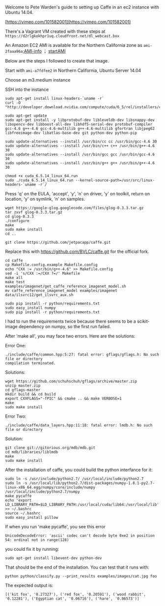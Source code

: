 Welcome to Pete Warden's guide to setting up Caffe in an ec2 instance with Ubuntu 14.04.

[https://vimeo.com/101582001](https://vimeo.com/101582001)

There's a Vagrant VM created with these steps at `https://d2rlgkokhpr1uq.cloudfront.net/dl_webcast.box`

An Amazon EC2 AMI is available for the Northern California zone as `ami-2faaa96a`;[AMI-info](http://thecloudmarket.com/image/ami-2faaa96a--caffesetup) ； [startAMI](https://console.aws.amazon.com/ec2/v2/home?source=thecloudmarket.com&region=us-west-1#LaunchInstanceWizard:ami=ami-2faaa96a)

Below are the steps I followed to create that image.

Start with `ami-a7fdfee2` in Northern California, Ubuntu Server 14.04

Choose an m3.medium instance

SSH into the instance

```shell
sudo apt-get install linux-headers-`uname -r`
curl -O "http://developer.download.nvidia.com/compute/cuda/6_5/rel/installers/cuda_6.5.14_linux_64.run"

sudo apt-get update
sudo apt-get install -y libprotobuf-dev libleveldb-dev libsnappy-dev libopencv-dev libboost-all-dev libhdf5-serial-dev protobuf-compiler gcc-4.6 g++-4.6 gcc-4.6-multilib g++-4.6-multilib gfortran libjpeg62 libfreeimage-dev libatlas-base-dev git python-dev python-pip

sudo update-alternatives --install /usr/bin/cc cc /usr/bin/gcc-4.6 30
sudo update-alternatives --install /usr/bin/c++ c++ /usr/bin/g++-4.6 30
sudo update-alternatives --install /usr/bin/gcc gcc /usr/bin/gcc-4.6 30
sudo update-alternatives --install /usr/bin/g++ g++ /usr/bin/g++-4.6 30

chmod +x cuda_6.5.14_linux_64.run
sudo ./cuda_6.5.14_linux_64.run --kernel-source-path=/usr/src/linux-headers-`uname -r`/
```
Press 'q' on the EULA, 'accept', 'y', 'n' on driver, 'y' on toolkit, return on location, 'y' on symlink, 'n' on samples.

```shell
wget https://google-glog.googlecode.com/files/glog-0.3.3.tar.gz
tar zxvf glog-0.3.3.tar.gz
cd glog-0.3.3
./configure
make
sudo make install
cd ..

git clone https://github.com/jetpacapp/caffe.git
```
Replace this with https://github.com/BVLC/caffe.git for the official fork.

```shell
cd caffe
cp Makefile.config.example Makefile.config
echo "CXX := /usr/bin/g++-4.6" >> Makefile.config
sed -i 's/CXX :=/CXX ?=/' Makefile
make all
make test
examples/imagenet/get_caffe_reference_imagenet_model.sh
mv caffe_reference_imagenet_model examples/imagenet
data/ilsvrc12/get_ilsvrc_aux.sh

sudo pip install -r python/requirements.txt
sudo easy_install numpy
sudo pip install -r python/requirements.txt
```

I had to run the requirements twice because there seems to be a scikit-image dependency on numpy, so the first run failed.

After 'make all', you may face two errors. Here are the solutions: 

Error One: 
```shell
./include/caffe/common.hpp:5:27: fatal error: gflags/gflags.h: No such file or directory
compilation terminated.
```
Solutions: 
```shell
wget https://github.com/schuhschuh/gflags/archive/master.zip
unzip master.zip
cd gflags-master
mkdir build && cd build
export CXXFLAGS="-fPIC" && cmake .. && make VERBOSE=1
make 
sudo make install
```

Error Two: 
```shell
./include/caffe/data_layers.hpp:11:18: fatal error: lmdb.h: No such file or directory
```

Solution: 
```shell
git clone git://gitorious.org/mdb/mdb.git
cd mdb/libraries/liblmdb
make
sudo make install
```
After the installation of caffe, you could build the python interfance for it:

```shell
sudo ln -s /usr/include/python2.7/ /usr/local/include/python2.7
sudo ln -s /usr/local/lib/python2.7/dist-packages/numpy-1.8.1-py2.7-linux-x86_64.egg/numpy/core/include/numpy /usr/local/include/python2.7/numpy
make pycaffe
echo 'export LD_LIBRARY_PATH=$LD_LIBRARY_PATH:/usr/local/cuda/lib64:/usr/local/lib' >> ~/.bashrc
source ~/.bashrc
sudo easy_install pillow
```

If when you run 'make pycaffe', you see this error
```shell
UnicodeDecodeError: 'ascii' codec can't decode byte 0xe2 in position 54: ordinal not in range(128)
```

you could fix it by running: 
```shell
sudo apt-get install libevent-dev python-dev
```
That should be the end of the installation. You can test that it runs with:
```shell
python python/classify.py --print_results examples/images/cat.jpg foo
```

The expected output is:
```shell
[('kit fox', '0.27327'), ('red fox', '0.20591'), ('wood rabbit', '0.12281'), ('Egyptian cat', '0.06716'), ('hare', '0.06573')]
```